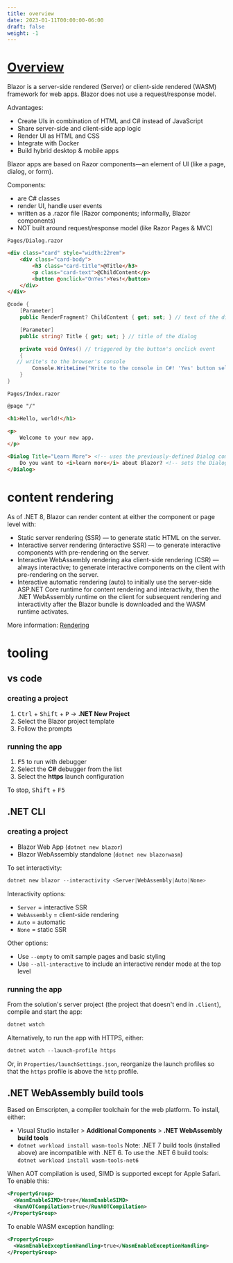 ```yaml
---
title: overview
date: 2023-01-11T00:00:00-06:00
draft: false
weight: -1
---
```


# [Overview](https://learn.microsoft.com/en-us/aspnet/core/blazor/?view=aspnetcore-7.0)
Blazor is a server-side rendered (Server) or client-side rendered (WASM) framework for web apps.
Blazor does not use a request/response model.

Advantages:
- Create UIs in combination of HTML and C# instead of JavaScript
- Share server-side and client-side app logic
- Render UI as HTML and CSS
- Integrate with Docker
- Build hybrid desktop & mobile apps

Blazor apps are based on Razor components—an element of UI (like a page, dialog, or form).

Components:
- are C# classes
- render UI, handle user events
- written as a .razor file (Razor components; informally, Blazor components)
- NOT built around request/response model (like Razor Pages & MVC)

`Pages/Dialog.razor`
```html
<div class="card" style="width:22rem">
    <div class="card-body">
        <h3 class="card-title">@Title</h3>
        <p class="card-text">@ChildContent</p>
        <button @onclick="OnYes">Yes!</button>
    </div>
</div>
```
```cs
@code {
    [Parameter]
    public RenderFragment? ChildContent { get; set; } // text of the dialog

    [Parameter]
    public string? Title { get; set; } // title of the dialog

    private void OnYes() // triggered by the button's onclick event
    {
   // write's to the browser's console
        Console.WriteLine("Write to the console in C#! 'Yes' button selected.");
    }
}
```

`Pages/Index.razor`
```html
@page "/"

<h1>Hello, world!</h1>

<p>
    Welcome to your new app.
</p>

<Dialog Title="Learn More"> <!-- uses the previously-defined Dialog component --> 
    Do you want to <i>learn more</i> about Blazor? <!-- sets the Dialog component's ChildContent (text) -->
</Dialog>
```

# content rendering
As of .NET 8, Blazor can render content at either the component or page level with:
- Static server rendering (SSR) — to generate static HTML on the server.
- Interactive server rendering (interactive SSR) — to generate interactive components with pre-rendering on the server.
- Interactive WebAssembly rendering aka client-side rendering (CSR) — always interactive; to generate interactive components on the client with pre-rendering on the server.
- Interactive automatic rendering (auto) to initially use the server-side ASP.NET Core runtime for content rendering and interactivity, then the .NET WebAssembly runtime on the client for subsequent rendering and interactivity after the Blazor bundle is downloaded and the WASM runtime activates.

More information: [Rendering](fundamentals/rendering.md)

# tooling
## vs code
### creating a project
1. <kbd>Ctrl</kbd> + <kbd>Shift</kbd> + <kbd>P</kbd> -> **.NET New Project**
2. Select the Blazor project template
3. Follow the prompts

### running the app
1. <kbd>F5</kbd> to run with debugger  
2. Select the **C#** debugger from the list
3. Select the **https** launch configuration

To stop, <kbd>Shift</kbd> + <kbd>F5</kbd>

## .NET CLI
### creating a project
- Blazor Web App (`dotnet new blazor`)
- Blazor WebAssembly standalone (`dotnet new blazorwasm`)

To set interactivity:
```powershell
dotnet new blazor --interactivity <Server|WebAssembly|Auto|None>
```

Interactivity options:
- `Server` = interactive SSR
- `WebAssembly` = client-side rendering
- `Auto` = automatic
- `None` = static SSR

Other options:
- Use `--empty` to omit sample pages and basic styling
- Use `--all-interactive` to include an interactive render mode at the top level

### running the app
From the solution's server project (the project that doesn't end in `.Client`), compile and start the app:
```powershell
dotnet watch
```

Alternatively, to run the app with HTTPS, either:
```powershell
dotnet watch --launch-profile https
```

Or, in `Properties/launchSettings.json`, reorganize the launch profiles so that the `https` profile is above the `http` profile.

## .NET WebAssembly build tools
Based on Emscripten, a compiler toolchain for the web platform.  To install, either:
- Visual Studio installer > **Additional Components** > **.NET WebAssembly build tools**
- `dotnet workload install wasm-tools`
Note:  .NET 7 build tools (installed above) are incompatible with .NET 6.  To use the .NET 6 build tools:  
`dotnet workload install wasm-tools-net6`

When AOT compilation is used, SIMD is supported except for Apple Safari.  To enable this:
```xml
<PropertyGroup>
  <WasmEnableSIMD>true</WasmEnableSIMD>
  <RunAOTCompilation>true</RunAOTCompilation>
</PropertyGroup>
```
To enable WASM exception handling:
```xml
<PropertyGroup>
  <WasmEnableExceptionHandling>true</WasmEnableExceptionHandling>
</PropertyGroup>
```
